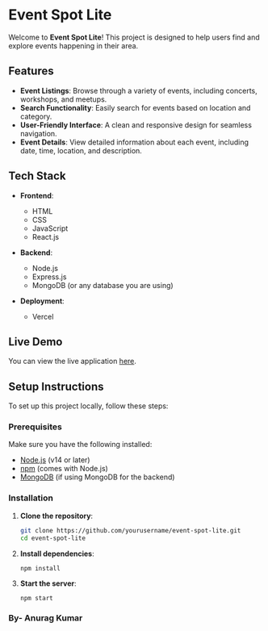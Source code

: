 # Event Spot Lite

Welcome to **Event Spot Lite**! This project is designed to help users find and explore events happening in their area. 

## Features

- **Event Listings**: Browse through a variety of events, including concerts, workshops, and meetups.
- **Search Functionality**: Easily search for events based on location and category.
- **User-Friendly Interface**: A clean and responsive design for seamless navigation.
- **Event Details**: View detailed information about each event, including date, time, location, and description.

## Tech Stack

- **Frontend**: 
  - HTML
  - CSS
  - JavaScript
  - React.js

- **Backend**: 
  - Node.js
  - Express.js
  - MongoDB (or any database you are using)

- **Deployment**: 
  - Vercel

## Live Demo

You can view the live application [here](https://anurag-kumar-event-spot-lite.vercel.app/).

## Setup Instructions

To set up this project locally, follow these steps:

### Prerequisites

Make sure you have the following installed:

- [Node.js](https://nodejs.org/) (v14 or later)
- [npm](https://www.npmjs.com/get-npm) (comes with Node.js)
- [MongoDB](https://www.mongodb.com/) (if using MongoDB for the backend)

### Installation

1. **Clone the repository**:
   ```bash
   git clone https://github.com/yourusername/event-spot-lite.git
   cd event-spot-lite

2. **Install dependencies**:
   ```
   npm install

3. **Start the server**:
   ```
   npm start

 ### By- Anurag Kumar
